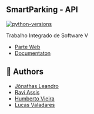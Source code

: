 ## SmartParking - API

[![python-versions]][python]


Trabalho Integrado de Software V
- [Parte Web](https://github.com/JonathasSL/SmartParking-web)
- [Documentaton]()


## :busts_in_silhouette: Authors
- [Jônathas Leandro](https://github.com/JonathasSL)
- [Ravi Assis](https://github.com/raviassis)
- [Humberto Vieira](https://github.com/H1bertto)
- [Lucas Valadares](https://github.com/lucasmhv)


[python-versions]: https://img.shields.io/pypi/pyversions/Django.svg
[python]: https://www.python.org/downloads/